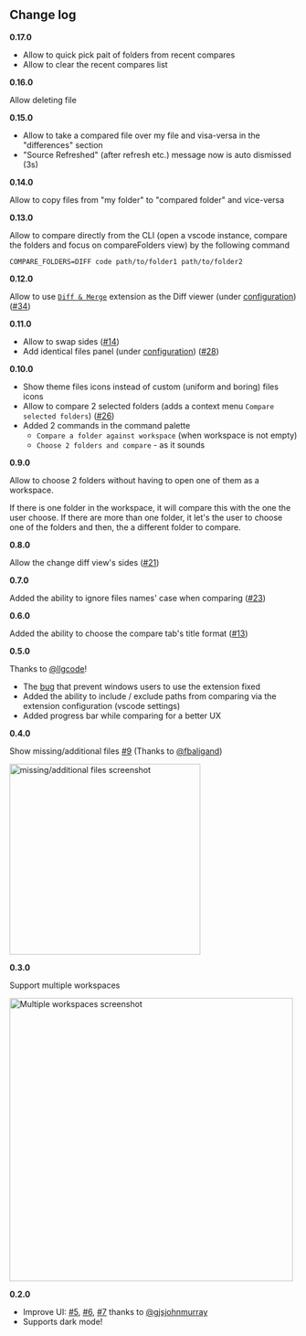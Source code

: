 ## Change log

**0.17.0**

- Allow to quick pick pait of folders from recent compares
- Allow to clear the recent compares list

**0.16.0**

Allow deleting file

**0.15.0**

- Allow to take a compared file over my file and visa-versa in the "differences" section
- "Source Refreshed" (after refresh etc.) message now is auto dismissed (3s)

**0.14.0**

Allow to copy files from "my folder" to "compared folder" and vice-versa

**0.13.0**

Allow to compare directly from the CLI (open a vscode instance, compare the folders and focus on compareFolders view) by the following command

```shell
COMPARE_FOLDERS=DIFF code path/to/folder1 path/to/folder2
```

**0.12.0**

Allow to use [`Diff & Merge`](https://marketplace.visualstudio.com/items?itemName=moshfeu.diff-merge) extension as the Diff viewer (under [configuration](https://github.com/moshfeu/vscode-compare-folders#options-under-vscode-settings)) ([#34](https://github.com/moshfeu/vscode-compare-folders/issues/34))

**0.11.0**

- Allow to swap sides ([#14](https://github.com/moshfeu/vscode-compare-folders/issues/14))
- Add identical files panel (under [configuration](https://github.com/moshfeu/vscode-compare-folders#options-under-vscode-settings)) ([#28](https://github.com/moshfeu/vscode-compare-folders/issues/28))

**0.10.0**

- Show theme files icons instead of custom (uniform and boring) files icons
- Allow to compare 2 selected folders (adds a context menu `Compare selected folders`) ([#26](https://github.com/moshfeu/vscode-compare-folders/issues/26))
- Added 2 commands in the command palette
  - `Compare a folder against workspace` (when workspace is not empty)
  - `Choose 2 folders and compare` - as it sounds

**0.9.0**

Allow to choose 2 folders without having to open one of them as a workspace.

If there is one folder in the workspace, it will compare this with the one the user choose.
If there are more than one folder, it let's the user to choose one of the folders and then, the a different folder to compare.

**0.8.0**

Allow the change diff view's sides ([#21](https://github.com/moshfeu/vscode-compare-folders/issues/21))

**0.7.0**

Added the ability to ignore files names' case when comparing ([#23](https://github.com/moshfeu/vscode-compare-folders/issues/23))

**0.6.0**

Added the ability to choose the compare tab's title format ([#13](https://github.com/moshfeu/vscode-compare-folders/issues/13))

**0.5.0**

Thanks to [@llgcode](https://github.com/llgcode)!

- The [bug](https://github.com/moshfeu/vscode-compare-folders/issues/10) that prevent windows users to use the extension fixed
- Added the ability to include / exclude paths from comparing via the extension configuration (vscode settings)
- Added progress bar while comparing for a better UX

**0.4.0**

Show missing/additional files [#9](https://github.com/moshfeu/vscode-compare-folders/issues/9) (Thanks to [@fbaligand](https://github.com/fbaligand))

<img width="334" alt="missing/additional files screenshot" src="https://user-images.githubusercontent.com/3723951/71563330-90bd2f80-2a96-11ea-91b3-e2f531f2f74d.png">

**0.3.0**

Support multiple workspaces

<img width="496" alt="Multiple workspaces screenshot" src="https://user-images.githubusercontent.com/3723951/71128162-44036a00-21f5-11ea-88fe-9c2519b8a2e8.png">

**0.2.0**
- Improve UI: [#5](https://github.com/moshfeu/vscode-compare-folders/issues/5), [#6](https://github.com/moshfeu/vscode-compare-folders/issues/6), [#7](https://github.com/moshfeu/vscode-compare-folders/issues/7) thanks to [@gjsjohnmurray](https://github.com/gjsjohnmurray)
- Supports dark mode!
